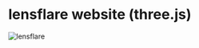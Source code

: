 # lensflare website (three.js)

![lensflare](https://user-images.githubusercontent.com/74271220/170894718-888495e0-5ece-4f58-93f9-aeb204d9e276.png)

